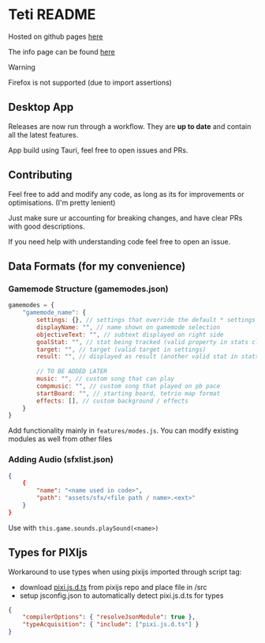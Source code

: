 # Teti README

Hosted on github pages [here](https://titanplayz100.github.io/teti/)

The info page can be found [here](https://titanplayz100.github.io/teti/info.html)

> [!WARNING]
> Firefox is not supported (due to import assertions)

## Desktop App
Releases are now run through a workflow. They are **up to date** and contain all the latest features.

App build using Tauri, feel free to open issues and PRs.

## Contributing
Feel free to add and modify any code, as long as its for improvements or optimisations. (I'm pretty lenient)

Just make sure ur accounting for breaking changes, and have clear PRs with good descriptions.

If you need help with understanding code feel free to open an issue.


## Data Formats (for my convenience)
### Gamemode Structure (gamemodes.json)
```js
gamemodes = {
    "gamemode_name": {
        settings: {}, // settings that override the default * settings
        displayName: "", // name shown on gamemode selection
        objectiveText: "", // subtext displayed on right side
        goalStat: "", // stat being tracked (valid property in stats class)
        target: "", // target (valid target in settings)
        result: "", // displayed as result (another valid stat in stats class)
        
        // TO BE ADDED LATER
        music: "", // custom song that can play 
        compmusic: "", // custom song that played on pb pace
        startBoard: "", // starting board, tetrio map format
        effects: [], // custom background / effects
    }
}
```

Add functionality mainly in `features/modes.js`.
You can modify existing modules as well from other files

### Adding Audio (sfxlist.json)
```json
{
    {
        "name": "<name used in code>",
        "path": "assets/sfx/<file path / name>.<ext>"
    }
}
```
Use with `this.game.sounds.playSound(<name>)`


## Types for PIXIjs
Workaround to use types when using pixijs imported through script tag:
- download [pixi.js.d.ts](https://github.com/pixijs/pixijs/releases) from pixijs repo and place file in /src
- setup jsconfig.json to automatically detect pixi.js.d.ts for types

```json 
{
    "compilerOptions": { "resolveJsonModule": true },
    "typeAcquisition": { "include": ["pixi.js.d.ts"] }
}
```